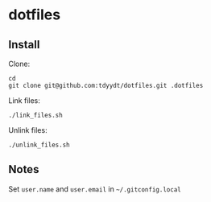 # dotfiles

## Install

Clone:

```
cd
git clone git@github.com:tdyydt/dotfiles.git .dotfiles
```

Link files:

```
./link_files.sh
```

Unlink files:

```
./unlink_files.sh
```

## Notes

Set `user.name` and `user.email` in `~/.gitconfig.local`
